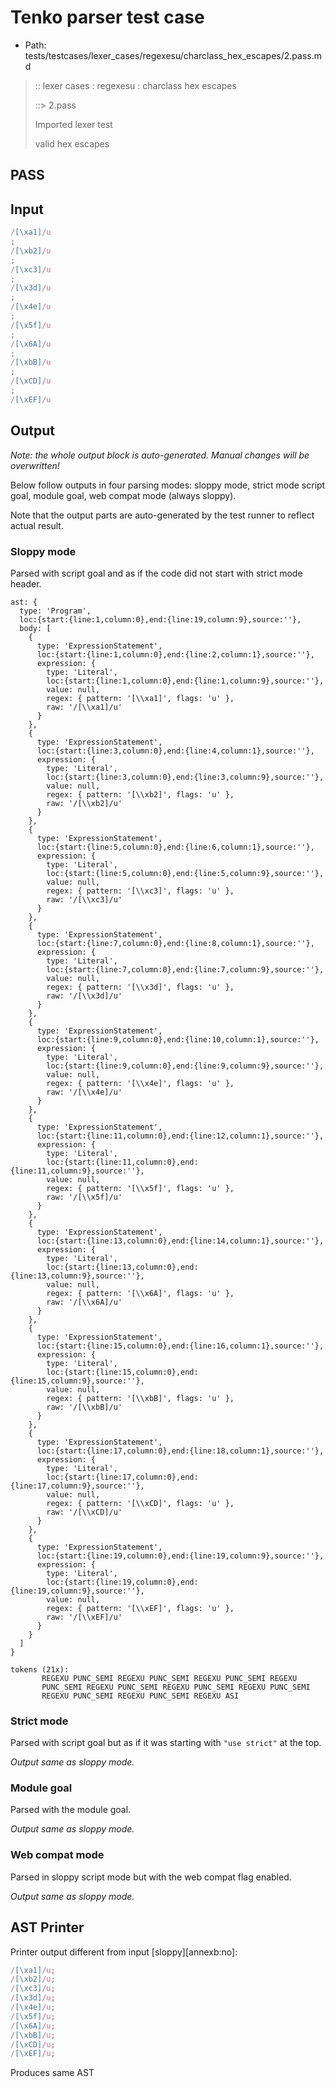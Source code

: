 # Tenko parser test case

- Path: tests/testcases/lexer_cases/regexesu/charclass_hex_escapes/2.pass.md

> :: lexer cases : regexesu : charclass hex escapes
>
> ::> 2.pass
>
> Imported lexer test
>
> valid hex escapes

## PASS

## Input

`````js
/[\xa1]/u
;
/[\xb2]/u
;
/[\xc3]/u
;
/[\x3d]/u
;
/[\x4e]/u
;
/[\x5f]/u
;
/[\x6A]/u
;
/[\xbB]/u
;
/[\xCD]/u
;
/[\xEF]/u
`````

## Output

_Note: the whole output block is auto-generated. Manual changes will be overwritten!_

Below follow outputs in four parsing modes: sloppy mode, strict mode script goal, module goal, web compat mode (always sloppy).

Note that the output parts are auto-generated by the test runner to reflect actual result.

### Sloppy mode

Parsed with script goal and as if the code did not start with strict mode header.

`````
ast: {
  type: 'Program',
  loc:{start:{line:1,column:0},end:{line:19,column:9},source:''},
  body: [
    {
      type: 'ExpressionStatement',
      loc:{start:{line:1,column:0},end:{line:2,column:1},source:''},
      expression: {
        type: 'Literal',
        loc:{start:{line:1,column:0},end:{line:1,column:9},source:''},
        value: null,
        regex: { pattern: '[\\xa1]', flags: 'u' },
        raw: '/[\\xa1]/u'
      }
    },
    {
      type: 'ExpressionStatement',
      loc:{start:{line:3,column:0},end:{line:4,column:1},source:''},
      expression: {
        type: 'Literal',
        loc:{start:{line:3,column:0},end:{line:3,column:9},source:''},
        value: null,
        regex: { pattern: '[\\xb2]', flags: 'u' },
        raw: '/[\\xb2]/u'
      }
    },
    {
      type: 'ExpressionStatement',
      loc:{start:{line:5,column:0},end:{line:6,column:1},source:''},
      expression: {
        type: 'Literal',
        loc:{start:{line:5,column:0},end:{line:5,column:9},source:''},
        value: null,
        regex: { pattern: '[\\xc3]', flags: 'u' },
        raw: '/[\\xc3]/u'
      }
    },
    {
      type: 'ExpressionStatement',
      loc:{start:{line:7,column:0},end:{line:8,column:1},source:''},
      expression: {
        type: 'Literal',
        loc:{start:{line:7,column:0},end:{line:7,column:9},source:''},
        value: null,
        regex: { pattern: '[\\x3d]', flags: 'u' },
        raw: '/[\\x3d]/u'
      }
    },
    {
      type: 'ExpressionStatement',
      loc:{start:{line:9,column:0},end:{line:10,column:1},source:''},
      expression: {
        type: 'Literal',
        loc:{start:{line:9,column:0},end:{line:9,column:9},source:''},
        value: null,
        regex: { pattern: '[\\x4e]', flags: 'u' },
        raw: '/[\\x4e]/u'
      }
    },
    {
      type: 'ExpressionStatement',
      loc:{start:{line:11,column:0},end:{line:12,column:1},source:''},
      expression: {
        type: 'Literal',
        loc:{start:{line:11,column:0},end:{line:11,column:9},source:''},
        value: null,
        regex: { pattern: '[\\x5f]', flags: 'u' },
        raw: '/[\\x5f]/u'
      }
    },
    {
      type: 'ExpressionStatement',
      loc:{start:{line:13,column:0},end:{line:14,column:1},source:''},
      expression: {
        type: 'Literal',
        loc:{start:{line:13,column:0},end:{line:13,column:9},source:''},
        value: null,
        regex: { pattern: '[\\x6A]', flags: 'u' },
        raw: '/[\\x6A]/u'
      }
    },
    {
      type: 'ExpressionStatement',
      loc:{start:{line:15,column:0},end:{line:16,column:1},source:''},
      expression: {
        type: 'Literal',
        loc:{start:{line:15,column:0},end:{line:15,column:9},source:''},
        value: null,
        regex: { pattern: '[\\xbB]', flags: 'u' },
        raw: '/[\\xbB]/u'
      }
    },
    {
      type: 'ExpressionStatement',
      loc:{start:{line:17,column:0},end:{line:18,column:1},source:''},
      expression: {
        type: 'Literal',
        loc:{start:{line:17,column:0},end:{line:17,column:9},source:''},
        value: null,
        regex: { pattern: '[\\xCD]', flags: 'u' },
        raw: '/[\\xCD]/u'
      }
    },
    {
      type: 'ExpressionStatement',
      loc:{start:{line:19,column:0},end:{line:19,column:9},source:''},
      expression: {
        type: 'Literal',
        loc:{start:{line:19,column:0},end:{line:19,column:9},source:''},
        value: null,
        regex: { pattern: '[\\xEF]', flags: 'u' },
        raw: '/[\\xEF]/u'
      }
    }
  ]
}

tokens (21x):
       REGEXU PUNC_SEMI REGEXU PUNC_SEMI REGEXU PUNC_SEMI REGEXU
       PUNC_SEMI REGEXU PUNC_SEMI REGEXU PUNC_SEMI REGEXU PUNC_SEMI
       REGEXU PUNC_SEMI REGEXU PUNC_SEMI REGEXU ASI
`````

### Strict mode

Parsed with script goal but as if it was starting with `"use strict"` at the top.

_Output same as sloppy mode._

### Module goal

Parsed with the module goal.

_Output same as sloppy mode._

### Web compat mode

Parsed in sloppy script mode but with the web compat flag enabled.

_Output same as sloppy mode._

## AST Printer

Printer output different from input [sloppy][annexb:no]:

````js
/[\xa1]/u;
/[\xb2]/u;
/[\xc3]/u;
/[\x3d]/u;
/[\x4e]/u;
/[\x5f]/u;
/[\x6A]/u;
/[\xbB]/u;
/[\xCD]/u;
/[\xEF]/u;
````

Produces same AST
